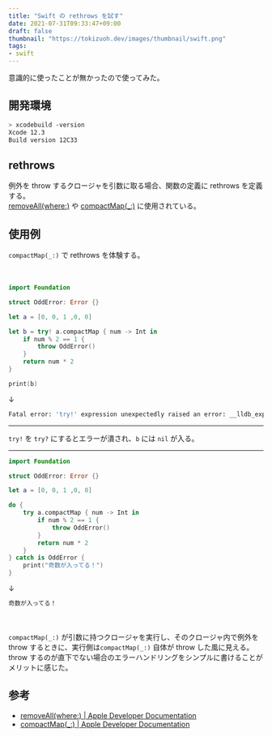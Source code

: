 ```yaml
---
title: "Swift の rethrows を試す"
date: 2021-07-31T09:33:47+09:00
draft: false
thumbnail: "https://tokizuoh.dev/images/thumbnail/swift.png"
tags:
- swift
---
```

  
意識的に使ったことが無かったので使ってみた。  
  
<!--more-->

## 開発環境
  
```bash
> xcodebuild -version 
Xcode 12.3
Build version 12C33
```
  
## rethrows
  
例外を throw するクロージャを引数に取る場合、関数の定義に rethrows を定義する。  
[removeAll(where:)](https://developer.apple.com/documentation/swift/array/3017530-removeall) や [compactMap(_:)](https://developer.apple.com/documentation/swift/sequence/2950916-compactmap) に使用されている。  
  
## 使用例  
  
`compactMap(_:)` で rethrows を体験する。  
  
　
  
```swift
import Foundation

struct OddError: Error {}

let a = [0, 0, 1 ,0, 0]

let b = try! a.compactMap { num -> Int in
    if num % 2 == 1 {
        throw OddError()
    }
    return num * 2
}

print(b)
```
  
↓
  
```bash
Fatal error: 'try!' expression unexpectedly raised an error: __lldb_expr_1.OddError():
```
  
---
  
`try!` を `try?` にするとエラーが潰され、`b` には `nil` が入る。  
  
---
  
```swift
import Foundation

struct OddError: Error {}

let a = [0, 0, 1 ,0, 0]

do {
    try a.compactMap { num -> Int in
        if num % 2 == 1 {
            throw OddError()
        }
        return num * 2
    }
} catch is OddError {
    print("奇数が入ってる！")
}
```
  
↓
  
```bash
奇数が入ってる！
```
  
　
  
`compactMap(_:)` が引数に持つクロージャを実行し、そのクロージャ内で例外を throw するときに、実行側は`compactMap(_:)` 自体が throw した風に見える。  
throw するのが直下でない場合のエラーハンドリングをシンプルに書けることがメリットに感じた。  
  
## 参考
  
- [removeAll(where:) | Apple Developer Documentation](https://developer.apple.com/documentation/swift/array/3017530-removeall)  
- [compactMap(_:) | Apple Developer Documentation](https://developer.apple.com/documentation/swift/sequence/2950916-compactmap)  
  
